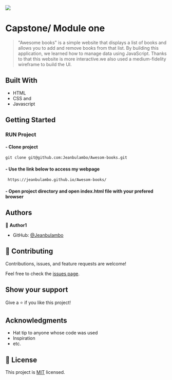 ![](https://img.shields.io/badge/Microverse-blueviolet)

# Capstone/ Module one

> "Awesome books" is a simple website that displays a list of books and allows you to add and remove books from that list. By building this application, we learned how to manage data using JavaScript. Thanks to that this website is more interactive.we also used a medium-fidelity wireframe to build the UI.

## Built With

- HTML
- CSS and
- Javascript

## Getting Started

### RUN Project
#### - Clone project 
```
git clone git@github.com:Jeanbulambo/Awesom-books.git
```
#### - Use the link below to access my webpage
```
 https://jeanbulambo.github.io/Awesom-books/
```
#### - Open project directory and open index.html file with your prefered browser

## Authors

👤 **Author1**

- GitHub: [@Jeanbulambo](https://github.com/Jeanbulambo)


## 🤝 Contributing

Contributions, issues, and feature requests are welcome!

Feel free to check the [issues page](../../issues/).

## Show your support

Give a ⭐️ if you like this project!

## Acknowledgments

- Hat tip to anyone whose code was used
- Inspiration
- etc.

## 📝 License

This project is [MIT](./MIT.md) licensed.
